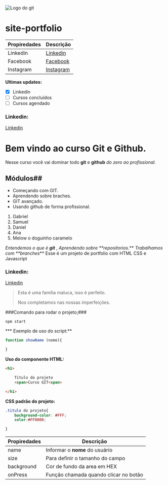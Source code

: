 
![Logo do git](https://sujeitoprogramador.com/wp-content/uploads/2021/04/gitimage.png)



# site-portfolio

Propiredades | Descrição
-------------|----------
Linkedin | [Linkedin](https://www.linkedin.com/in/ana-silva-23199471/)
Facebook | [Facebook](https://www.facebook.com/Estudantede.Biomedicina/)
Instagram | [Instagram](https://www.instagram.com/whospretiinha/)

**Ultimas updates:**
- [X] Linkedin
- [ ] Cursos concluídos
- [ ] Cursos agendado

### Linkedin:
   [Linkedin](https://www.linkedin.com/in/ana-silva-23199471/)
# Bem vindo ao curso Git e Github.
Nesse curso você vai  dominar todo **git** e **github** _do zero ao profissional._


## Módulos##
* Começando com GIT.
* Aprendendo sobre braches.
* GIT avançado.
* Usando github de forma profissional.



1. Gabriel
2. Samuel
3. Daniel
4. Ana
5. Melow o doguinho caramelo



_Entendemos o que é **git** , Aprendendo sobre **repositorios._** _Trabalhamos com **branches_**
Esse é um projeto de portfolio com HTML CSS e Javascript


### Linkedin:
[Linkedin](https://www.linkedin.com/in/ana-silva-23199471/)

>Esta é uma família maluca, isso é perfeito.
>
>Nos completamos nas nossas imperfeições.

###Comando para rodar o projeto;###

```
npm start
```

*** Exemplo de uso do script:**

```js
function showName (nome){

}
```
**Uso do componente HTML:**
```html
<h1>

    Titulo do projeto 
    <span>Curso GIT<span>

</h1>
```

**CSS padrão do projeto:**
```css
.titulo do projeto{
    background-color: #FFF;
    color:#FF0000;

}
```

Propiredades | Descrição
-------------|----------
name | Informar o **nome** do usuário
size | Para definir o tamanho do campo
background | Cor de fundo da area em HEX
onPress | Função chamada quando clicar no botão

